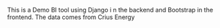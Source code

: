 This is a Demo BI tool using Django i n the backend and Bootstrap in the frontend.
The data comes from Crius Energy
